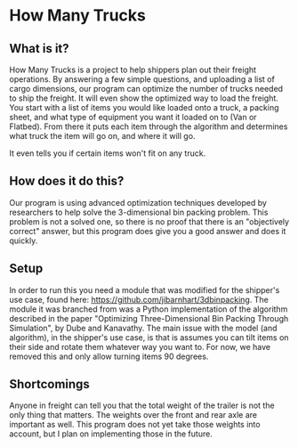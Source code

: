 # How Many Trucks

## What is it?

How Many Trucks is a project to help shippers plan out their freight operations. By answering a few simple questions, and uploading a list of cargo dimensions, our program can optimize the number of trucks needed to ship the freight. It will even show the optimized way to load the freight.
You start with a list of items you would like loaded onto a truck, a packing sheet, and what type of equipment you want it loaded on to (Van or Flatbed). From there it puts each item through the algorithm and determines what truck the item will go on, and where it will go.

It even tells you if certain items won't fit on any truck.

## How does it do this?

Our program is using advanced optimization techniques developed by researchers to help solve the 3-dimensional bin packing problem. This problem is not a solved one, so there is no proof that there is an "objectively correct" answer, but this program does give you a good answer and does it quickly.

## Setup

In order to run this you need a module that was modified for the shipper's use case, found here: https://github.com/jibarnhart/3dbinpacking. The module it was branched from was a Python implementation of the algorithm described in the paper "Optimizing Three-Dimensional Bin Packing Through Simulation", by Dube and Kanavathy. The main issue with the model (and algorithm), in the shipper's use case, is that is assumes you can tilt items on their side and rotate them whatever way you want to. For now, we have removed this and only allow turning items 90 degrees.

## Shortcomings

Anyone in freight can tell you that the total weight of the trailer is not the only thing that matters. The weights over the front and rear axle are important as well. This program does not yet take those weights into account, but I plan on implementing those in the future.

